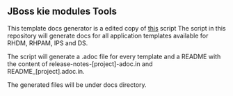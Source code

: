 ## JBoss kie modules Tools

This template docs generator is a edited copy of [this](https://github.com/jboss-openshift/application-templates/tree/main/gen_template_docs.py) script
The script in this repository will generate docs for all application templates available for
RHDM, RHPAM, IPS and DS.

The script will generate a .adoc file for every template and a README with the content of release-notes-[project]-adoc.in and README_[project].adoc.in.

The generated files will be under docs directory.
